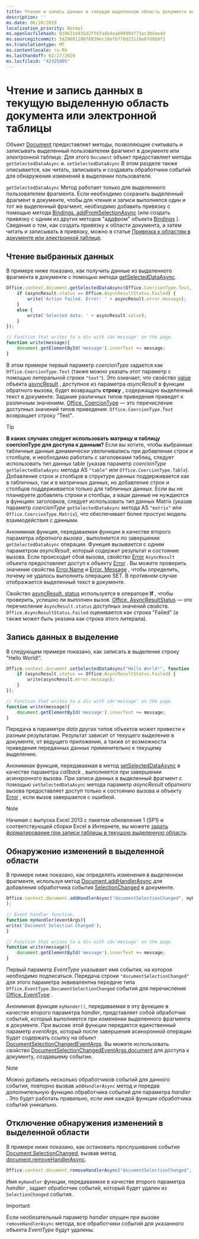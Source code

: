 ```yaml
---
title: Чтение и запись данных в текущую выделенную область документа или электронной таблицы
description: ''
ms.date: 06/20/2019
localization_priority: Normal
ms.openlocfilehash: 039631e935d2ff6fadb4eab9d99df73ac30dae4d
ms.sourcegitcommit: 5d29801180f6939ec10efb778d2311be67d8b9f1
ms.translationtype: MT
ms.contentlocale: ru-RU
ms.lasthandoff: 02/27/2020
ms.locfileid: "42325005"
---
```

# <a name="read-and-write-data-to-the-active-selection-in-a-document-or-spreadsheet"></a>Чтение и запись данных в текущую выделенную область документа или электронной таблицы

Объект [Document](/javascript/api/office/office.document) предоставляет методы, позволяющие считывать и записывать выделенный пользователем фрагмент в документе или электронной таблице. Для этого `Document` объект предоставляет методы `getSelectedDataAsync` и. `setSelectedDataAsync` В этом разделе также описывается, как читать, записывать и создавать обработчики событий для обнаружения изменений в выделении пользователя.

`getSelectedDataAsync` Метод работает только для выделенного пользователем фрагмента. Если необходимо сохранить выделенный фрагмент в документе, чтобы для чтения и записи выполнялся один и тот же выделенный фрагмент, необходимо добавить привязку с помощью метода [Bindings. addFromSelectionAsync](/javascript/api/office/office.bindings#addfromselectionasync-bindingtype--options--callback-) (или создать привязку с одним из других методов "аддфром" объекта [Bindings](/javascript/api/office/office.bindings) ). Сведения о том, как создать привязку к области документа, а затем читать и записывать в привязку, можно в статье [Привязка к областям в документе или электронной таблице](bind-to-regions-in-a-document-or-spreadsheet.md).


## <a name="read-selected-data"></a>Чтение выбранных данных


В примере ниже показано, как получить данные из выделенного фрагмента в документе с помощью метода [getSelectedDataAsync](/javascript/api/office/office.document#getselecteddataasync-coerciontype--options--callback-).


```js
Office.context.document.getSelectedDataAsync(Office.CoercionType.Text, function (asyncResult) {
    if (asyncResult.status == Office.AsyncResultStatus.Failed) {
        write('Action failed. Error: ' + asyncResult.error.message);
    }
    else {
        write('Selected data: ' + asyncResult.value);
    }
});

// Function that writes to a div with id='message' on the page.
function write(message){
    document.getElementById('message').innerText += message; 
}
```

В этом примере первый параметр _coercionType_ задается как `Office.CoercionType.Text` (также можно указать этот параметр с помощью литеральной строки `"text"`). Это означает, что свойство [value](/javascript/api/office/office.asyncresult#status) объекта [asyncResult](/javascript/api/office/office.asyncresult) , доступное из параметра _asyncResult_ в функции обратного вызова, будет возвращать **строку** , содержащую выделенный текст в документе. Задание различных типов приведения приведет к различным значениям. [Office. CoercionType](/javascript/api/office/office.coerciontype) — это перечисление доступных значений типов приведения. `Office.CoercionType.Text` возвращает строку "Text".


> [!TIP]
> **В каких случаях следует использовать матрицу и таблицу coercionType для доступа к данным?** Если вы хотите, чтобы выбранные табличные данные динамически увеличивались при добавлении строк и столбцов, и необходимо работать с заголовками таблиц, следует использовать тип данных table (указав параметр _coercionType_ `getSelectedDataAsync` метода AS `"table"` или `Office.CoercionType.Table`). Добавление строк и столбцов в структуре данных поддерживается как в табличных, так и в матричных данных, но добавление строк и столбцов поддерживается только для табличных данных. Если вы не планируете добавлять строки и столбцы, а ваши данные не нуждаются в функциях заголовков, следует использовать тип данных Matrix (указав параметр _coercionType_ `getSelectedDataAsync` метода AS `"matrix"` или `Office.CoercionType.Matrix`), что обеспечивает более простую модель взаимодействия с данными.

Анонимная функция, передаваемая функции в качестве второго параметра _обратного вызова_ , выполняется по завершении `getSelectedDataAsync` операции. Функция вызывается с одним параметром _asyncResult_, который содержит результат и состояние вызова. Если происходит сбой вызова, свойство [Error](/javascript/api/office/office.asyncresult#asynccontext) `AsyncResult` объекта предоставляет доступ к объекту [Error](/javascript/api/office/office.error) . Вы можете проверить значение свойства [Error.Name](/javascript/api/office/office.error#name) и [Error. Message](/javascript/api/office/office.error#message) , чтобы определить, почему не удалось выполнить операцию SET. В противном случае отображается выделенный текст в документе.

Свойство [asyncResult. status](/javascript/api/office/office.asyncresult#error) используется в операторе **If** , чтобы проверить, успешно ли выполнен вызов. [Office. AsyncResultStatus](/javascript/api/office/office.asyncresult#status) — это перечисление `AsyncResult.status` доступных значений свойств. `Office.AsyncResultStatus.Failed` оценивается как строка "Failed" (а также может быть указана как строка этого литерала).


## <a name="write-data-to-the-selection"></a>Запись данных в выделение


В следующем примере показано, как записать в выделение строку "Hello World!".


```js
Office.context.document.setSelectedDataAsync("Hello World!", function (asyncResult) {
    if (asyncResult.status == Office.AsyncResultStatus.Failed) {
        write(asyncResult.error.message);
    }
});

// Function that writes to a div with id='message' on the page.
function write(message){
    document.getElementById('message').innerText += message;
}
```

Передача в параметре _data_ других типов объектов может привести к разным результатам. Результат зависит от текущего выделения в документе, от ведущего приложения, а также от возможности приведения переданных данных применительно к текущему выделению.

Анонимная функция, передаваемая в метод [setSelectedDataAsync](/javascript/api/office/office.document#setselecteddataasync-data--options--callback-) в качестве параметра _callback_ , выполняется при завершении асинхронного вызова. При записи данных в выделенный фрагмент с помощью `setSelectedDataAsync` метода параметр _asyncResult_ обратного вызова предоставляет доступ только к состоянию вызова и объекту [Error](/javascript/api/office/office.error) , если вызов завершается с ошибкой.

> [!NOTE]
> Начиная с выпуска Excel 2013 с пакетом обновления 1 (SP1) и соответствующей сборки Excel в Интернете, вы можете [задать форматирование при записи таблицы в текущую выделенную область](../excel/excel-add-ins-tables.md).


## <a name="detect-changes-in-the-selection"></a>Обнаружение изменений в выделенной области


В примере ниже показано, как определять изменения в выделенном фрагменте, используя метод [Document.addHandlerAsync](/javascript/api/office/office.document#addhandlerasync-eventtype--handler--options--callback-) для добавления обработчика события [SelectionChanged](/javascript/api/office/office.documentselectionchangedeventargs) в документе.


```js
Office.context.document.addHandlerAsync("documentSelectionChanged", myHandler, function(result){}
);

// Event handler function.
function myHandler(eventArgs){
write('Document Selection Changed');
}

// Function that writes to a div with id='message' on the page.
function write(message){
    document.getElementById('message').innerText += message;
}
```

Первый параметр _EventType_ указывает имя события, на которое необходимо подписаться. Передача строки `"documentSelectionChanged"` для этого параметра эквивалентна передаче типа `Office.EventType.DocumentSelectionChanged` события для перечисления [Office. EventType](/javascript/api/office/office.eventtype) .

Анонимная функция `myHander()`, передаваемая в эту функцию в качестве второго параметра _handler_, представляет собой обработчик событий, который выполняется при изменении выделенного фрагмента в документе. При вызове этой функции передается единственный параметр _eventArgs_, который после завершения асинхронной операции будет содержать ссылку на объект [DocumentSelectionChangedEventArgs](/javascript/api/office/office.documentselectionchangedeventargs). Вы можете использовать свойство [DocumentSelectionChangedEventArgs.document](/javascript/api/office/office.documentselectionchangedeventargs#document) для доступа к документу, создавшему событие.


> [!NOTE]
> Можно добавить несколько обработчиков событий для данного события, повторно вызвав `addHandlerAsync` метод и передав дополнительную функцию обработчика событий для параметра _handler_ . Это будет работать правильно, если имя каждой функции обработчика событий уникально.


## <a name="stop-detecting-changes-in-the-selection"></a>Отключение обнаружения изменений в выделенной области


В примере ниже показано, как остановить прослушивание события [Document.SelectionChanged](/javascript/api/office/office.documentselectionchangedeventargs), вызвав метод [document.removeHandlerAsync](/javascript/api/office/office.document#removehandlerasync-eventtype--options--callback-).


```js
Office.context.document.removeHandlerAsync("documentSelectionChanged", {handler:myHandler}, function(result){});
```

Имя `myHandler` функции, передаваемое в качестве второго параметра _handler_ , задает обработчик событий, который будет удален из `SelectionChanged` события.


> [!IMPORTANT]
> Если необязательный параметр _handler_ опущен при вызове `removeHandlerAsync` метода, все обработчики событий для указанного объекта _EventType_ будут удалены.
